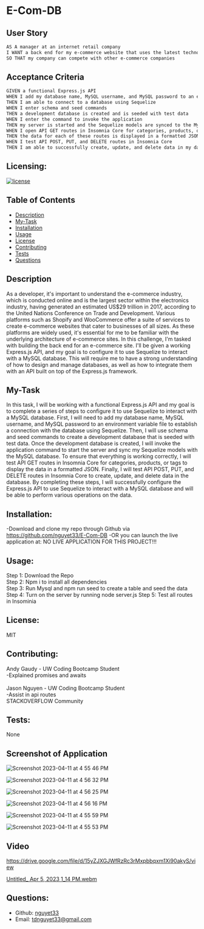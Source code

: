 # E-Com-DB

## User Story
```md
AS A manager at an internet retail company
I WANT a back end for my e-commerce website that uses the latest technologies
SO THAT my company can compete with other e-commerce companies
```

## Acceptance Criteria
```md
GIVEN a functional Express.js API
WHEN I add my database name, MySQL username, and MySQL password to an environment variable file
THEN I am able to connect to a database using Sequelize
WHEN I enter schema and seed commands
THEN a development database is created and is seeded with test data
WHEN I enter the command to invoke the application
THEN my server is started and the Sequelize models are synced to the MySQL database
WHEN I open API GET routes in Insomnia Core for categories, products, or tags
THEN the data for each of these routes is displayed in a formatted JSON
WHEN I test API POST, PUT, and DELETE routes in Insomnia Core
THEN I am able to successfully create, update, and delete data in my database
```

## Licensing:
[![license](https://img.shields.io/badge/license-MIT-blue)](https://shields.io)

## Table of Contents 
- [Description](#description)
- [My-Task](#My-Task)
- [Installation](#installation)
- [Usage](#usage)
- [License](#license)
- [Contributing](#contributing)
- [Tests](#tests)
- [Questions](#questions)

## Description
As a developer, it's important to understand the e-commerce industry, which is conducted online and is the largest sector within the electronics industry, having generated an estimated US$29 trillion in 2017, according to the United Nations Conference on Trade and Development. Various platforms such as Shopify and WooCommerce offer a suite of services to create e-commerce websites that cater to businesses of all sizes. As these platforms are widely used, it's essential for me to be familiar with the underlying architecture of e-commerce sites. In this challenge, I'm tasked with building the back end for an e-commerce site. I'll be given a working Express.js API, and my goal is to configure it to use Sequelize to interact with a MySQL database. This will require me to have a strong understanding of how to design and manage databases, as well as how to integrate them with an API built on top of the Express.js framework.


## My-Task
In this task, I will be working with a functional Express.js API and my goal is to complete a series of steps to configure it to use Sequelize to interact with a MySQL database. First, I will need to add my database name, MySQL username, and MySQL password to an environment variable file to establish a connection with the database using Sequelize. Then, I will use schema and seed commands to create a development database that is seeded with test data. Once the development database is created, I will invoke the application command to start the server and sync my Sequelize models with the MySQL database. To ensure that everything is working correctly, I will test API GET routes in Insomnia Core for categories, products, or tags to display the data in a formatted JSON. Finally, I will test API POST, PUT, and DELETE routes in Insomnia Core to create, update, and delete data in the database. By completing these steps, I will successfully configure the Express.js API to use Sequelize to interact with a MySQL database and will be able to perform various operations on the data. 

## Installation:
-Download and clone my repo through Github via https://github.com/nguyet33/E-Com-DB
-OR you can launch the live application at: NO LIVE APPLICATION FOR THIS PROJECT!!!

## Usage:
Step 1: Download the Repo  
Step 2: Npm i to install all dependencies   
Step 3: Run Mysql and npm run seed to create a table and seed the data   
Step 4: Turn on the server by running node server.js 
Step 5: Test all routes in Insominia

## License:
MIT

## Contributing:
Andy Gaudy - UW Coding Bootcamp Student  
    -Explained promises and awaits   
    <br />
Jason Nguyen - UW Coding Bootcamp Student  
    -Assist in api routes
    <br />
STACKOVERFLOW Community 

## Tests:
None

## Screenshot of Application 
 ![Screenshot 2023-04-11 at 4 55 46 PM](https://user-images.githubusercontent.com/120419348/231313190-676b5336-b7e5-43bd-a8de-55824118feaf.png)  

![Screenshot 2023-04-11 at 4 56 32 PM](https://user-images.githubusercontent.com/120419348/231313199-1a5e71ef-11e9-4ed5-a399-13ba26d389a2.png)  

![Screenshot 2023-04-11 at 4 56 25 PM](https://user-images.githubusercontent.com/120419348/231313204-f9ce31a2-7199-49b9-bc9c-e8f6e3d22c7e.png)  

![Screenshot 2023-04-11 at 4 56 16 PM](https://user-images.githubusercontent.com/120419348/231313210-d12e023a-e480-498b-8ca8-5385cb3681dc.png)  

![Screenshot 2023-04-11 at 4 55 59 PM](https://user-images.githubusercontent.com/120419348/231313214-de9202e9-fcce-4c71-b995-8e5b5d0a96fc.png)  

![Screenshot 2023-04-11 at 4 55 53 PM](https://user-images.githubusercontent.com/120419348/231313220-302e5a3e-a95a-459b-9320-d4ab4b0f2ad1.png)  

## Video 
https://drive.google.com/file/d/15yZJXGJWfRzRc3rMxpbbqxm1Xi90akyS/view  
  
[Untitled_ Apr 5, 2023 1_14 PM.webm](https://user-images.githubusercontent.com/120419348/230199771-a2af84d9-610a-434e-ad29-efd5a2390754.webm)

## Questions:
- Github: [nguyet33](https://github.com/nguyet33)
- Email: tdnguyet33@gmail.com 
